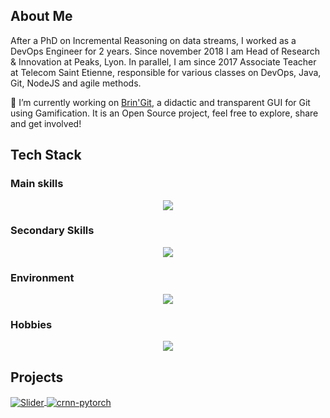 ## About Me

After a PhD on Incremental Reasoning on data streams, I worked as a DevOps Engineer for 2 years. Since november 2018 I am Head of Research & Innovation at Peaks, Lyon.
In parallel, I am since 2017 Associate Teacher at Telecom Saint Etienne, responsible for various classes on DevOps, Java, Git, NodeJS and agile methods.

🔭 I’m currently working on [Brin'Git](https://github.com/peaks/bringit), a didactic and transparent GUI for Git using Gamification. It is an Open Source project, feel free to explore, share and get involved!

## Tech Stack

### Main skills

<p align="center">
  <img src="https://skillicons.dev/icons?i=flutter,dart,git,bash,java&theme=light&perline=50"/>
</p>

### Secondary Skills

<p align="center">
  <img src="https://skillicons.dev/icons?i=gitlab,linux,py,docker,latex,react&theme=light"/>
</p>

### Environment

<p align="center">
  <img src="https://skillicons.dev/icons?i=ubuntu,vscodium,md,&theme=light"/>
</p>


### Hobbies

<p align="center">
  <img src="https://skillicons.dev/icons?i=raspberrypi,arduino&theme=light"/>
</p>

## Projects

<a href="https://github.com/juleschevalier/slider">
  <img align="center" src="https://github-readme-stats.vercel.app/api/pin/?username=juleschevalier&repo=slider&show_icons=true&line_height=27&title_color=6aa6f8&text_color=8a919a&icon_color=6aa6f8&bg_color=22272e" alt="Slider" />
</a>

<a href="https://github.com/peaks/bringit/">
  <img align="center" src="https://github-readme-stats.vercel.app/api/pin/?username=peaks&repo=bringit&show_icons=true&line_height=27&title_color=6aa6f8&text_color=8a919a&icon_color=6aa6f8&bg_color=22272e" alt="crnn-pytorch" />
</a>
